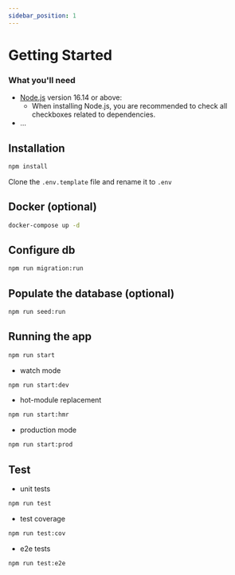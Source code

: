 ```yaml
---
sidebar_position: 1
---
```


# Getting Started

### What you'll need

- [Node.js](https://nodejs.org/en/download/) version 16.14 or above:
  - When installing Node.js, you are recommended to check all checkboxes related to dependencies.
- ...

## Installation

```bash
npm install
```

Clone the ```.env.template``` file and rename it to ```.env```

## Docker (optional)

```bash
docker-compose up -d
```

## Configure db

```bash
npm run migration:run
```

## Populate the database (optional)

```bash
npm run seed:run
```

## Running the app

```bash
npm run start
```

- watch mode

```bash
npm run start:dev
```

- hot-module replacement
```bash
npm run start:hmr
```

- production mode

```bash
npm run start:prod
```

## Test

- unit tests

```bash
npm run test
```

- test coverage

```bash
npm run test:cov
```

- e2e tests

```bash
npm run test:e2e
```
